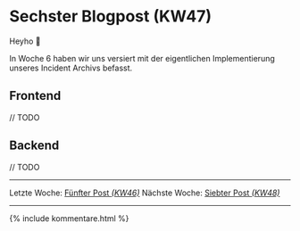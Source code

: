 # Sechster Blogpost (KW47)

Heyho 👋  

In Woche 6 haben wir uns versiert mit der eigentlichen Implementierung unseres Incident Archivs befasst.

## Frontend
// TODO

## Backend
// TODO

---  
Letzte Woche: [Fünfter Post _(KW46)_](05_Implementation.md)
Nächste Woche: [Siebter Post _(KW48)_]()

---

{% include kommentare.html %}